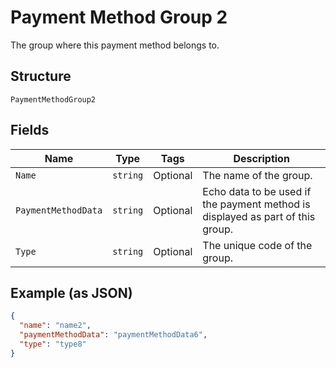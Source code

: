 
# Payment Method Group 2

The group where this payment method belongs to.

## Structure

`PaymentMethodGroup2`

## Fields

| Name | Type | Tags | Description |
|  --- | --- | --- | --- |
| `Name` | `string` | Optional | The name of the group. |
| `PaymentMethodData` | `string` | Optional | Echo data to be used if the payment method is displayed as part of this group. |
| `Type` | `string` | Optional | The unique code of the group. |

## Example (as JSON)

```json
{
  "name": "name2",
  "paymentMethodData": "paymentMethodData6",
  "type": "type8"
}
```


